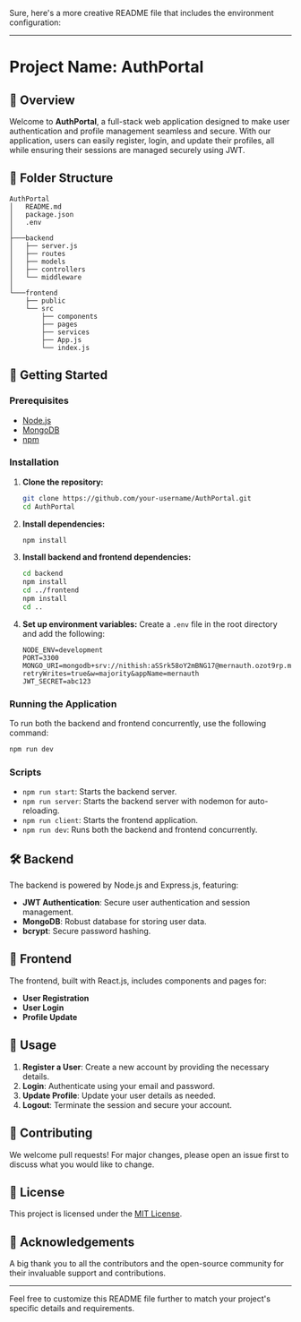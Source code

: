 Sure, here's a more creative README file that includes the environment configuration:

---

# Project Name: AuthPortal

## 🌟 Overview
Welcome to **AuthPortal**, a full-stack web application designed to make user authentication and profile management seamless and secure. With our application, users can easily register, login, and update their profiles, all while ensuring their sessions are managed securely using JWT.

## 📁 Folder Structure
```
AuthPortal
│   README.md
│   package.json
│   .env
│
├───backend
│   ├── server.js
│   ├── routes
│   ├── models
│   ├── controllers
│   └── middleware
│
└───frontend
    ├── public
    └── src
        ├── components
        ├── pages
        ├── services
        ├── App.js
        └── index.js
```

## 🚀 Getting Started

### Prerequisites
- [Node.js](https://nodejs.org/)
- [MongoDB](https://www.mongodb.com/)
- [npm](https://www.npmjs.com/)

### Installation
1. **Clone the repository:**
   ```sh
   git clone https://github.com/your-username/AuthPortal.git
   cd AuthPortal
   ```

2. **Install dependencies:**
   ```sh
   npm install
   ```

3. **Install backend and frontend dependencies:**
   ```sh
   cd backend
   npm install
   cd ../frontend
   npm install
   cd ..
   ```

4. **Set up environment variables:**
   Create a `.env` file in the root directory and add the following:
   ```env
   NODE_ENV=development
   PORT=3300
   MONGO_URI=mongodb+srv://nithish:aSSrk58oY2mBNG17@mernauth.ozot9rp.mongodb.net/mernauth?retryWrites=true&w=majority&appName=mernauth
   JWT_SECRET=abc123
   ```

### Running the Application
To run both the backend and frontend concurrently, use the following command:
```sh
npm run dev
```

### Scripts
- `npm run start`: Starts the backend server.
- `npm run server`: Starts the backend server with nodemon for auto-reloading.
- `npm run client`: Starts the frontend application.
- `npm run dev`: Runs both the backend and frontend concurrently.

## 🛠 Backend
The backend is powered by Node.js and Express.js, featuring:
- **JWT Authentication**: Secure user authentication and session management.
- **MongoDB**: Robust database for storing user data.
- **bcrypt**: Secure password hashing.

## 🎨 Frontend
The frontend, built with React.js, includes components and pages for:
- **User Registration**
- **User Login**
- **Profile Update**

## 📝 Usage
1. **Register a User**: Create a new account by providing the necessary details.
2. **Login**: Authenticate using your email and password.
3. **Update Profile**: Update your user details as needed.
4. **Logout**: Terminate the session and secure your account.

## 🤝 Contributing
We welcome pull requests! For major changes, please open an issue first to discuss what you would like to change.

## 📜 License
This project is licensed under the [MIT License](https://choosealicense.com/licenses/mit/).

## 🎉 Acknowledgements
A big thank you to all the contributors and the open-source community for their invaluable support and contributions.

---

Feel free to customize this README file further to match your project's specific details and requirements.

